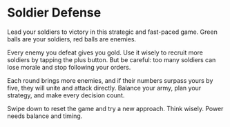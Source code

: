 # Soldier Defense

Lead your soldiers to victory in this strategic and fast-paced game.
Green balls are your soldiers, red balls are enemies.

Every enemy you defeat gives you gold. Use it wisely to recruit more soldiers by tapping the plus button.
But be careful: too many soldiers can lose morale and stop following your orders.

Each round brings more enemies, and if their numbers surpass yours by five, they will unite and attack directly.
Balance your army, plan your strategy, and make every decision count.

Swipe down to reset the game and try a new approach.
Think wisely. Power needs balance and timing.
